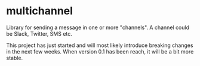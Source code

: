 # multichannel
Library for sending a message in one or more "channels". A channel could be Slack, Twitter, SMS etc.

This project has just started and will most likely introduce breaking changes in the next few weeks. When version 0.1 has been reach, it will be a bit more stable.
